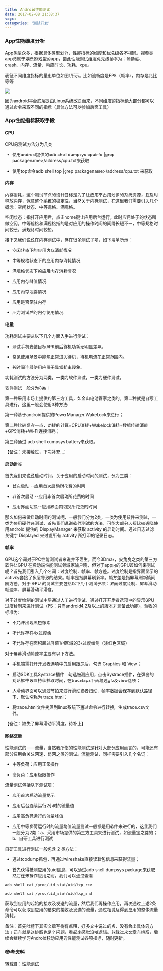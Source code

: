 ```yaml
---
title: Android性能测试
date: 2017-02-08 21:58:37
tags:
categories: "测试开发"
---
```


### App性能维度分析

App类型众多，根据具体类型划分，性能指标的维度和优先级各不相同。视频类app归属于娱乐游戏型的app，因此性能测试维度优先级排序为：流畅度、crash、内存、流量、响应时长、功耗、cpu。

表征不同维度指标的量化单位如图1所示。比如流畅度是FPS（帧率），内存是兆比等等

![](/images/categories/test/03/1.png)

因为android平台底层是由Linux系统改良而来，不同维度的指标绝大部分都可以通过命令来取不同的指标（具体方法可以参加后面工具）

### App性能指标获取手段

#### CPU

CPU的测试方法分为几类

  * 使用android提供的adb shell dumpsys cpuinfo |grep packagename>/address/cpu.txt来获取

  * 使用top命令adb shell top |grep packagename>/address/cpu.txt 来获取

<!--more-->

#### 内存

内存消耗，这个测试节点的设计目标是为了让应用不占用过多的系统资源，且及时释放内存，保障整个系统的稳定性，当然关于内存测试，在这里我们需要引入几个概念：空闲状态、中等规格、满规格。

空闲状态：指打开应用后，点击home键让应用后台运行，此时应用处于的状态叫做空闲。中等规格和满规格指的是对应用的操作时间的间隔长短不一，中等规格时间较长，满规格时间较短。

接下来我们说说在内存测试中，存在很多测试子项，如下清单所示：

  * 空闲状态下的应用内存消耗情况

  * 中等规格状态下的应用内存消耗情况

  * 满规格状态下的应用内存消耗情况

  * 应用内存峰值情况

  * 应用内存泄露情况

  * 应用是否常驻内存

  * 压力测试后的内存使用情况

#### 电量

功耗测试主要从以下几个方面入手进行测试：

  * 测试手机安装目标APK前后待机功耗无明显差异。

  * 常见使用场景中能够正常进入待机，待机电流在正常范围内。

  * 长时间连续使用应用无异常耗电现象。

功耗测试的方法分为两类，一类为软件测试，一类为硬件测试。

软件测试一般分为3类：

第一种采用市场上提供的第三方工具，如金山电池管家之类的。第二种就是自写工具进行，这里一般会使用3种方法:

第一种基于android提供的PowerManager.WakeLock来进行；

第二种比较复杂一点，功耗的计算=CPU消耗+Wakelock消耗+数据传输消耗+GPS消耗+Wi-Fi连接消耗；

第三种通过 adb shell dumpsys battery来获取。

【备注：未接触过，下次补充...】

#### 启动时长

首先我们来说说启动时间。关于应用的启动时间的测试，分为三类：

  * 首次启动 --应用首次启动所花费的时间

  * 非首次启动 --应用非首次启动所花费的时间

  * 应用界面切换--应用界面内切换所花费的时间

那么如何来做启动时间的测试呢，一般我们分为2类，一类为使用软件来测试，一类为使用硬件来测试，首先我们说说软件测试的方法，可能大部分人都比较通晓使用android 提供的 DisplayManager 来获取 activity 的启动时间。通过日志过滤关键字 Displayed 来过滤所有 activity 所打印的记录日志。

#### 帧率

GPU这个词对于PC性能测试者来说并不陌生，而今3Dmax，安兔兔之类的第三方软件让GPU 在移动端性能测试领域家喻户晓，但对于app内的GPU该如何来测试呢？首先我们引入几个名词：过度绘制、帧率、帧方差。过度绘制是指界面显示的activity套接了多层导致的结果。帧率是指屏幕刷新率。帧方差是指屏幕刷新帧间隔方差。对于 GPU 的测试主要包括以下几个测试子项：界面过度绘制、屏幕滑动帧速率、屏幕滑动平滑度。

对于过度绘制的测试主要通过人工进行测试，通过打开开发者选项中的显示GPU过度绘制来进行测试（PS：只有android4.2及以上的版本才具备此功能)，验收的标准为:

  * 不允许出现黑色像素

  * 不允许存在4x过度绘

  * 不允许存在面积超过屏幕1/4区域的3x过度绘制（淡红色区域）

对于屏幕滑动帧速率主要有以下方法。

  * 手机端需打开开发者选项中的启用跟踪后，勾选 Graphics 和 View；

  * 启动SDK工具Systrace插件，勾选被测应用，点击Systrace插件，在弹出的对话框中设置持续抓取时间，在tracetaps下面勾选gfx及view选项；

  * 人滑动界面可以通过节拍来进行滑动或者扫动，帧率数据会保存到默认路径下，默认名称为 trace.html；

  * 将trace.html文件拷贝到linux系统下通过命令进行转换，生成trace.csv文件。

【备注：缺失了屏幕滑动平滑度，待补上】

#### 网络流量

性能测试的——流量，当然我所指的性能测试是针对大部分应用而言的，可能还有部分应用会关注网速、弱网之类的测试。流量测试，同样需要引入几个名词：

  * 中等负荷：应用正常操作

  * 高负荷：应用极限操作

流量测试包括以下测试项：

  * 应用首次启动流量提示

  * 应用后台连续运行2小时的流量值

  * 应用高负荷运行的流量峰值

  * 应用中等负荷运行时的流量均值流量测试一般都是用软件来进行的，这里我们一般分为2类：a、采用市场提供的第三方工具来进行测试，如流量宝之类的；b、自研工具进行测试

自研工具进行测试一般包含 2 类方法：

  * 通过tcodump抓包，再通过wireshake直接读取包信息来获得流量；

  * 首先获得被测应用的uid信息，可以通过adb shell dumpsys package来获取 然后在未操作应用之前，我们可以通过查看

  ```sh
  adb shell cat /proc/uid_stat/uid/tcp_rcv

  adb shell cat /proc/uid_stat/uid/tcp_snd
  ```

  获取到应用的起始的接收及发送的流量，然后我们再操作应用，再次通过上述2条命令可以获取到应用的结束的接收及发送的流量，通过相减及得到应用的整体流量消耗。


备注：首先吐槽下其实文章写得有点糟，好多文中说过的点，没有给出具体的方法；还有就是这排版也是个问题，看起来感觉没啥逻辑。转载过来文章有排版，后续会继续学习Android移动应用的性能测试各项指标，随时更新。

### 参考资料

转载自：[性能测试](http://mtc.baidu.com/academy/detail/article/27)
